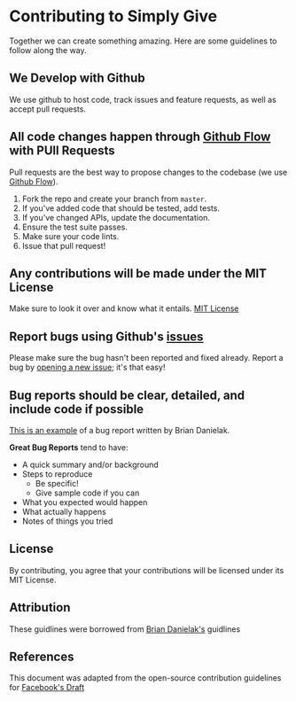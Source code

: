 # Contributing to Simply Give
Together we can create something amazing. Here are some guidelines to follow along the way.


## We Develop with Github
We use github to host code, track issues and feature requests, as well as accept pull requests.

## All code changes happen through [Github Flow](https://guides.github.com/introduction/flow/index.html) with PUll Requests
Pull requests are the best way to propose changes to the codebase (we use [Github Flow](https://guides.github.com/introduction/flow/index.html)).

1. Fork the repo and create your branch from `master`.
2. If you've added code that should be tested, add tests.
3. If you've changed APIs, update the documentation.
4. Ensure the test suite passes.
5. Make sure your code lints.
6. Issue that pull request!

## Any contributions will be made under the MIT License
Make sure to look it over and know what it entails. [MIT License](http://choosealicense.com/licenses/mit/)

## Report bugs using Github's [issues](https://github.com/briandk/transcriptase-atom/issues)
Please make sure the bug hasn't been reported and fixed already.
Report a bug by [opening a new issue](); it's that easy!

## Bug reports should be clear, detailed, and include code if possible
[This is an example](http://stackoverflow.com/q/12488905/180626) of a bug report written by Brian Danielak.

**Great Bug Reports** tend to have:

- A quick summary and/or background
- Steps to reproduce
  - Be specific!
  - Give sample code if you can
- What you expected would happen
- What actually happens
- Notes of things you tried

## License
By contributing, you agree that your contributions will be licensed under its MIT License.

## Attribution
These guidlines were borrowed from [Brian Danielak's](https://gist.github.com/briandk/3d2e8b3ec8daf5a27a62) guidlines

## References
This document was adapted from the open-source contribution guidelines for [Facebook's Draft](https://github.com/facebook/draft-js/blob/a9316a723f9e918afde44dea68b5f9f39b7d9b00/CONTRIBUTING.md)
